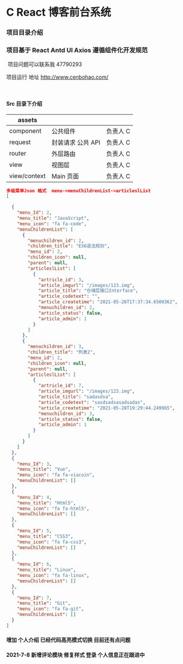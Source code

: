 # C React 博客前台系统

### 项目目录介绍

### 项目基于 React Antd UI Axios 遵循组件化开发规范

​ 项目问题可以联系我 47790293

项目运行 地址 http://www.cenbohao.com/

​

#### Src 目录下介绍

| assets       |                   |          |
| ------------ | ----------------- | -------- |
| component    | 公共组件          | 负责人 C |
| request      | 封装请求 公共 API | 负责人 C |
| router       | 外层路由          | 负责人 C |
| view         | 视图层            | 负责人 C |
| view/context | Main 页面         | 负责人 C |

```json
多级菜单Json 格式  menu->menuChildrenList->articleslList
[

  {
    "menu_Id": 2,
    "menu_title": "JavaScript",
    "menu_icon": "fa fa-code",
    "menuChildrenList": [
      {
        "menuchildren_id": 2,
        "children_title": "ES6语法规则",
        "menu_id": 2,
        "children_icon": null,
        "parent": null,
        "articleslList": [
          {
            "artricle_id": 3,
            "article_imgurl": "/images/123.img",
            "article_title": "仓储层接口Interface",
            "article_codetext": "",
            "article_createtime": "2021-05-26T17:37:34.6500362",
            "menuchildren_id": 2,
            "article_status": false,
            "article_admin": 1
          }
        ]
      },
      {
        "menuchildren_id": 3,
        "children_title": "列表2",
        "menu_id": 2,
        "children_icon": null,
        "parent": null,
        "articleslList": [
          {
            "artricle_id": 7,
            "article_imgurl": "/images/123.img",
            "article_title": "sadasdsa",
            "article_codetext": "sasdsadsasadsadas",
            "article_createtime": "2021-05-28T19:29:44.249965",
            "menuchildren_id": 3,
            "article_status": false,
            "article_admin": 1
          }
        ]
      }
    ]
  },
  {
    "menu_Id": 3,
    "menu_title": "Vue",
    "menu_icon": "fa fa-viacoin",
    "menuChildrenList": []
  },
  {
    "menu_Id": 4,
    "menu_title": "Html5",
    "menu_icon": "fa fa-html5",
    "menuChildrenList": []
  },
  {
    "menu_Id": 5,
    "menu_title": "CSS3",
    "menu_icon": "fa fa-css3",
    "menuChildrenList": []
  },
  {
    "menu_Id": 6,
    "menu_title": "Linux",
    "menu_icon": "fa fa-linux",
    "menuChildrenList": []
  },
  {
    "menu_Id": 7,
    "menu_title": "Git",
    "menu_icon": "fa fa-git",
    "menuChildrenList": []
  }
]
```

#### 增加 个人介绍 已经代码高亮模式切换 目前还有点问题

#### 2021-7-8 新增评论模块 修复样式 登录 个人信息正在跟进中
